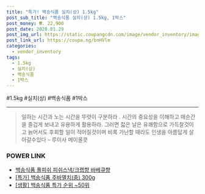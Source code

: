 ```yaml
--- 
title: "특가! 백송식품 실치(상) 1.5kg" 
post_sub_title: "백송식품 실치(상) 1.5kg, 1박스" 
post_money: ₩. 22,900 
post_date: 2020.01.29 
post_img_url: https://static.coupangcdn.com/image/vendor_inventory/images/2018/07/24/10/4/d46906b1-7b0d-4b92-ae1f-5371db156e53.jpg 
post_link_url: https://coupa.ng/bnHVlm 
categories: 
  - vendor_inventory 
tags: 
  - 1.5kg 
  - 실치(상) 
  - 백송식품 
  - 1박스 
--- 
```

  #1.5kg #실치(상) #백송식품 #1박스 
<hr> 

> 일하는 시간과 노는 시간을 뚜렷이 구분하라 . 시간의 중요성을 이해하고 매순간을 즐겁게 보내고 유용하게 활용하라. 그러면 젋은 날은 유쾌함으로 가득찰것이고 늙어서도 후회할 일이 적어질것이며 비록 가난할 때라도 인생을 아름답게 살아갈수있다  – 루이사 메이올콧 


### POWER LINK

* <a href="https://blog.naver.com/fasyy4321/221788527456" target="_blank">백송식품 풀피쉬 피쉬스낵/크랩향 바베큐향</a>
* <a href="https://blog.naver.com/an0733/221788565180" target="_blank">[특가] 백송식품 주바멸치(중) 300g</a>
* <a href="https://blog.naver.com/sakai111/221788380635" target="_blank"> [생활] 백송식품 특가 순위 ~50위</a>
